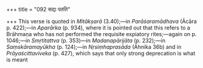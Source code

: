 +++
title = "092 सद्यः पतति"

+++
This verse is quoted in *Mitākṣarā* (3.40);—in *Parāśaramādhava* (Ācāra
p. 422);—in *Aparārka* (p. 934), where it is pointed out that this
refers to a Brāhmaṇa who has not performed the requisite expiatory
rites;—again on p. 1046;—in *Smṛtitattva* (p. 353)—in *Madanapārijāta*
(p. 232);—in *Saṃskāramayūkha* (p. 124);—in *Nṛsiṃhaprasāda* (Āhnika
36b) and in *Prāyaścittaviveka* (p. 427), which says that only strong
deprecation is what is meant


